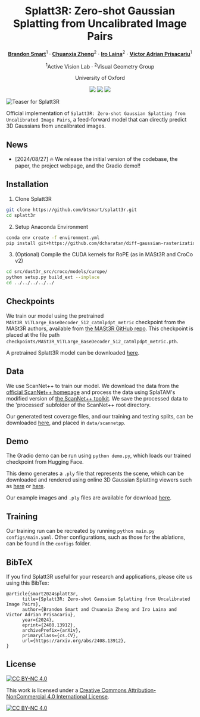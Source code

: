 <div align="center">

# Splatt3R: Zero-shot Gaussian Splatting from Uncalibrated Image Pairs

[**Brandon Smart**](https://scholar.google.com/citations?user=k_jn6-EAAAAJ)<sup>1</sup> · [**Chuanxia Zheng**](https://chuanxiaz.com/)<sup>2</sup> · [**Iro Laina**](https://scholar.google.com/citations?user=n9nXAPcAAAAJ)<sup>2</sup> · [**Victor Adrian Prisacariu**](https://www.robots.ox.ac.uk/~victor/)<sup>1</sup> 

<sup>1</sup>Active Vision Lab · <sup>2</sup>Visual Geometry Group

University of Oxford

<a href='https://splatt3r.active.vision'><img src='https://img.shields.io/badge/Project-Page-green'></a>
<a href='https://arxiv.org/abs/2408.13912'><img src='https://img.shields.io/badge/arXiv Paper-red'></a>
<a href='https://huggingface.co/spaces/brandonsmart/splatt3r'><img src='https://img.shields.io/badge/%F0%9F%A4%97%20Hugging%20Face-Spaces-blue'></a>

</div>

![Teaser for Splatt3R](assets/overview.svg)

Official implementation of `Splatt3R: Zero-shot Gaussian Splatting from Uncalibrated Image Pairs`, a feed-forward model that can directly predict 3D Gaussians from uncalibrated images.

## News

- [2024/08/27] 🔥 We release the initial version of the codebase, the paper, the project webpage, and the Gradio demo!!

## Installation

1. Clone Splatt3R  
```bash
git clone https://github.com/btsmart/splatt3r.git
cd splatt3r
```

2. Setup Anaconda Environment
```bash
conda env create -f environment.yml
pip install git+https://github.com/dcharatan/diff-gaussian-rasterization-modified
```

3. (Optional) Compile the CUDA kernels for RoPE (as in MASt3R and CroCo v2)

```bash
cd src/dust3r_src/croco/models/curope/
python setup.py build_ext --inplace
cd ../../../../../
```

## Checkpoints

We train our model using the pretrained `MASt3R_ViTLarge_BaseDecoder_512_catmlpdpt_metric` checkpoint from the MASt3R authors, available from [the MASt3R GitHub repo](https://github.com/naver/mast3r). This checkpoint is placed at the file path `checkpoints/MASt3R_ViTLarge_BaseDecoder_512_catmlpdpt_metric.pth`.

A pretrained Splatt3R model can be downloaded [here](https://huggingface.co/brandonsmart/splatt3r_v1.0/blob/main/epoch%3D19-step%3D1200.ckpt).

## Data

We use ScanNet++ to train our model. We download the data from the [official ScanNet++ homepage](https://kaldir.vc.in.tum.de/scannetpp/) and process the data using SplaTAM's modified version of [the ScanNet++ toolkit](https://github.com/Nik-V9/scannetpp). We save the processed data to the 'processed' subfolder of the ScanNet++ root directory.

Our generated test coverage files, and our training and testing splits, can be downloaded [here](https://huggingface.co/brandonsmart/splatt3r_v1.0/tree/main/scannetpp), and placed in `data/scannetpp`.

## Demo

The Gradio demo can be run using `python demo.py`, which loads our trained checkpoint from Hugging Face.

This demo generates a `.ply` file that represents the scene, which can be downloaded and rendered using online 3D Gaussian Splatting viewers such as [here](https://projects.markkellogg.org/threejs/demo_gaussian_splats_3d.php?art=1&cu=0,-1,0&cp=0,1,0&cla=1,0,0&aa=false&2d=false&sh=0) or [here](https://playcanvas.com/supersplat/editor).

Our example images and `.ply` files are available for download [here](https://huggingface.co/brandonsmart/splatt3r_v1.0/tree/main/demo_examples).

## Training

Our training run can be recreated by running `python main.py configs/main.yaml`. Other configurations, such as those for the ablations, can be found in the `configs` folder.

## BibTeX

If you find Splatt3R useful for your research and applications, please cite us using this BibTex:
```
@article{smart2024splatt3r,
      title={Splatt3R: Zero-shot Gaussian Splatting from Uncalibrated Image Pairs}, 
      author={Brandon Smart and Chuanxia Zheng and Iro Laina and Victor Adrian Prisacariu},
      year={2024},
      eprint={2408.13912},
      archivePrefix={arXiv},
      primaryClass={cs.CV},
      url={https://arxiv.org/abs/2408.13912}, 
}
```

## License
 [![CC BY-NC 4.0][cc-by-nc-shield]][cc-by-nc]

This work is licensed under a
[Creative Commons Attribution-NonCommercial 4.0 International License][cc-by-nc].

[![CC BY-NC 4.0][cc-by-nc-image]][cc-by-nc]

[cc-by-nc]: https://creativecommons.org/licenses/by-nc/4.0/
[cc-by-nc-image]: https://licensebuttons.net/l/by-nc/4.0/88x31.png
[cc-by-nc-shield]: https://img.shields.io/badge/License-CC%20BY--NC%204.0-lightgrey.svg
